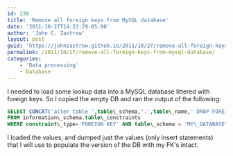 ```yaml
---
id: 238
title: 'Remove all foreign keys from MySQL database'
date: '2011-10-27T14:23:29-05:00'
author: 'John C. Zastrow'
layout: post
guid: 'https://johnzastrow.github.io/2011/10/27/remove-all-foreign-keys-from-mysql-database/'
permalink: /2011/10/27/remove-all-foreign-keys-from-mysql-database/
categories:
    - 'Data processing'
    - Database
---
```


I needed to load some lookup data into a MySQL database littered with foreign keys. So I copied the empty DB and ran the output of the following:  
```sql  
SELECT CONCAT('alter table ',table\_schema,'.',table\_name,' DROP FOREIGN KEY ',constraint\_name,';')  
FROM information\_schema.table\_constraints  
WHERE constraint\_type='FOREIGN KEY' AND table\_schema = 'MY\_DATABASE\_NAME\_HERE'; \
```

I loaded the values, and dumped just the values (only insert statements) that I will use to populate the version of the DB with my FK's intact.

